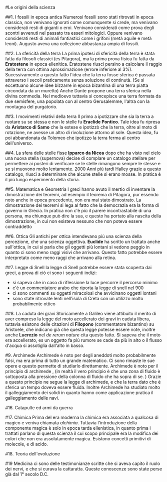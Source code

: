 #Le origini della scienza

##1. I fossili in epoca antica
Numerosi fossili sono stati ritrovati in epoca classica, non venivano ignorati come comunquente si crede, ma 
venivano considerati resti di giganti o eroi. Venivano considerati come prova degli scontri avvenuti nel passato tra
esseri mitologici. Oppure venivano considerati resti di animali fantiastici come i grifoni (metà aquile e metà leoni).
Augusto aveva una collezione abbastanza ampia di fossili.

##2. La sfericità della terra
La prima ipotesi di sfericità della terra è stata fatta da filosofi classici (es Pitagora), 
ma la prima prova fisica fu fatta da __Eratostene__ in epoca ellenitica. Eratostene riuscì persino a calcolare il raggio 
della terra con ottima aprossimazione (errore inferiore al 3%). 
Sucessivamente a questo fatto l'idea che la terra fosse sferica è passata attraverso i secoli praticamente senza soluzione di continutà.
(Se si eccettuano alcune idee bizzarre in epoca bizantina di una terra piatta circondata da un muretto)
Anche Dante propone una terra sferica nella divina commedia. Nel medioevo tuttavia si concepisce una terra formata da due semisfere, una popolata con al centro Gerusalemme, l'altra con la montagna del purgatorio. 

##3. I movimenti relativi della terra
Il primo a ipotizzare che sia la terra a ruotare su se stessa e non le stelle fu __Eraclide Pontico__. 
Tale idea fu ripresa da __Aristarco di Samo__ che la estese e ipotizzò che la terra, oltre al moto di rotazione, 
ne avesse un altro di rivoluzione attorno al sole. Questa idea, fu poi abbandonata da Tolomeo che ipotizzo la terra ferma al centro dell'universo.

##4. La sfera delle stelle fisse
__Ipparco da Nicea__ dopo che ha visto nel cielo una nuova stella (supernova) decise di complare un catalogo stellare per permettere ai posteri di verificare se le stelle rimangono sempre le stesse e se si muovono molto lentamente. 
2000 Anni più tardi Halley grazie a questo catalogo, riuscì a determinare che alcune stelle si erano mosse. In pratica è il più lungo esperimento della storia.

##5. Matematica e Geometria
I greci hanno avuto il mertio di inventare la dimostrazione dei teoremi, ad esempio il teorema di Pitagora, pur essendo noto anche in epoca 
precedente, non era mai stato dimostrato. La dimostrazione dei teoremi si lega al fatto che la democrazia era la forma di governo in Grecia. In pratica non c'è più il parere incontrastabile di una persona, ma chiunque può dire la sua, e questo ha portato alla nascita della dimostrazione, in cui non esisteva nessuno che non poteva essere contraddetto

##6. Ottica
Gli antichi per ottica intendevano più una scienza della percezione, che una scienza oggettiva. __Euclide__ ha scritto un trattato anche sull'ottica, in cui si parla che gli oggetti più lontani si vedono peggio in quanto ci sono meno raggi visivi che arrivano. Questo fatto potrebbe essere interpretato come meno raggi che arrivano alla retina.

##7. Legge di Snell
la legge di Snell potrebbe essere stata scoperta dai greci, a prova di ciò ci sono i seguenti 
indizi: 
- si sapeva che in caso di riflessione la luce percorre il percorso minimo
- c'è un commentatore arabo che riporta la legge di snell nel 900 
- ci sono commenti su oggetti miracolosi che avvicinano oggetti lontani
- sono state ritrovate lenti nell'isola di Creta con un utilizzo molto probabilmente ottico

##8. La caduta dei gravi
Storicamente a Galileo viene attibuito il merito di aver compreso la legge del moto accellerato dei gravi 
in caduta libera, tuttavia esistono delle citazioni di __Filopono__ (commentatore bizantino) su Aristoele,
che indicano già che questa legge potesse essere note, inoltre anche __Lucrezio__ nel _de rerum nature_ cita questo fatto. 
Si sapeva che il moto era accellerato, es  un oggetto fa più rumore se cade da più in alto o il flusso 
d'acqua si assotiglia dall'alto in basso. 


#9. Archimede
Archimede è noto per degli aneddoti molto probabilmente falsi, ma era prima di tutto un grande matematico. 
Ci sono rimaste le sue opere e questo permette di studiarlo direttamente. 
Archimede è noto per il principio di archimede , (in realtà il vero principio è che una zona di fluido è sottoposta alla pressione della colonna di fluido che ha sopra di se. ) 
Grazie a questo principio ne segue la legge di archimede, e che la terra dato che è sferica un tempo doveva essere fluida.
Inoltre Archimede ha studiato molto il galleggiamento dei solidi in quanto hanno come applicazione pratica il galleggiamento delle navi.

#16. Catapulte ed armi da guerra

#17. Chimica
Prima del era moderna la chimica era associata a qualcosa di magico e veniva chiamata _alchimia_. Tuttavia
l'introduzione della componente magica è solo in epoca tarda ellenistica, in quanto prima i trattati parlano di questa
scienza il cui scopo principale era la modifica dei colori che non era assolutamente magica.
Esistono concetti primitivi di molecole, e di acido. 

#18. Teoria dell'evoluzione

#19 Medicina
ci sono delle testimonianze scritte che si aveva capito il ruolo dei nervi, e che si curava la cattaratta. Queste conoscenze sono state perse già dal 1° secolo D.C.
